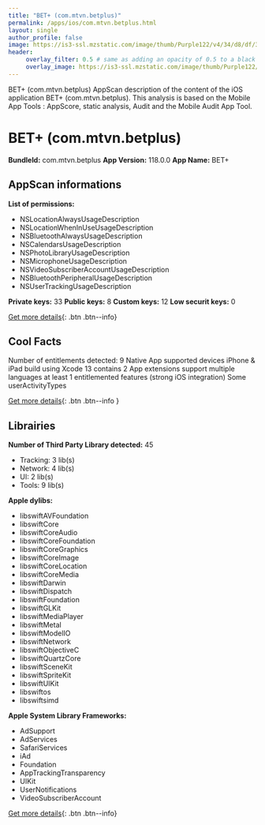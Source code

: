 ```yaml
---
title: "BET+ (com.mtvn.betplus)"
permalink: /apps/ios/com.mtvn.betplus.html
layout: single
author_profile: false
image: https://is3-ssl.mzstatic.com/image/thumb/Purple122/v4/34/d8/df/34d8dfd7-e468-4678-e530-9aa94e80934f/AppIcon-0-0-1x_U007emarketing-0-0-0-7-0-0-sRGB-0-0-0-GLES2_U002c0-512MB-85-220-0-0.png/512x512bb.jpg
header: 
     overlay_filter: 0.5 # same as adding an opacity of 0.5 to a black background
     overlay_image: https://is3-ssl.mzstatic.com/image/thumb/Purple122/v4/34/d8/df/34d8dfd7-e468-4678-e530-9aa94e80934f/AppIcon-0-0-1x_U007emarketing-0-0-0-7-0-0-sRGB-0-0-0-GLES2_U002c0-512MB-85-220-0-0.png/512x512bb.jpg
---
```

BET+ (com.mtvn.betplus) AppScan description of the content of the iOS application BET+ (com.mtvn.betplus). This analysis is based on the Mobile App Tools : AppScore, static analysis, Audit and the Mobile Audit App Tool.

# BET+ (com.mtvn.betplus)

**BundleId:** com.mtvn.betplus
**App Version:** 118.0.0
**App Name:** BET+


## AppScan informations 

**List of permissions:** 
- NSLocationAlwaysUsageDescription
- NSLocationWhenInUseUsageDescription
- NSBluetoothAlwaysUsageDescription
- NSCalendarsUsageDescription
- NSPhotoLibraryUsageDescription
- NSMicrophoneUsageDescription
- NSVideoSubscriberAccountUsageDescription
- NSBluetoothPeripheralUsageDescription
- NSUserTrackingUsageDescription
  
  
**Private keys:** 33
**Public keys:** 8
**Custom keys:** 12
**Low securit keys:** 0
  
[Get more details](/pricing.html){: .btn .btn--info}

## Cool Facts

Number of entitlements detected: 9
Native App
supported devices iPhone & iPad
build using Xcode 13
contains 2 App extensions
support multiple languages
at least 1 entitlemented features (strong iOS integration)
Some userActivityTypes
  
[Get more details](/pricing.html){: .btn .btn--info }

## Librairies 
**Number of Third Party Library detected:** 45
- Tracking: 3 lib(s)
- Network: 4 lib(s)
- UI: 2 lib(s)
- Tools: 9 lib(s)


**Apple dylibs:**
- libswiftAVFoundation
- libswiftCore
- libswiftCoreAudio
- libswiftCoreFoundation
- libswiftCoreGraphics
- libswiftCoreImage
- libswiftCoreLocation
- libswiftCoreMedia
- libswiftDarwin
- libswiftDispatch
- libswiftFoundation
- libswiftGLKit
- libswiftMediaPlayer
- libswiftMetal
- libswiftModelIO
- libswiftNetwork
- libswiftObjectiveC
- libswiftQuartzCore
- libswiftSceneKit
- libswiftSpriteKit
- libswiftUIKit
- libswiftos
- libswiftsimd


**Apple System Library Frameworks:**
- AdSupport
- AdServices
- SafariServices
- iAd
- Foundation
- AppTrackingTransparency
- UIKit
- UserNotifications
- VideoSubscriberAccount


  
[Get more details](/pricing.html){: .btn .btn--info}

